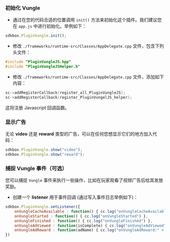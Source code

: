 ### 初始化 Vungle
* 通过在您的代码合适的位置调用 `init()` 方法来初始化这个插件。我们建议您在 `app.js` 中进行初始化。举例如下：
```javascript
sdkbox.PluginVungle.init();
```

* 修改 `./frameworks/runtime-src/Classes/AppDelegate.cpp` 文件，包含下列头文件：
```cpp
#include "PluginVungleJS.hpp"
#include "PluginVungleJSHelper.h"
```

* 修改 `./frameworks/runtime-src/Classes/AppDelegate.cpp` 文件，添加如下内容：
```cpp
sc->addRegisterCallback(register_all_PluginVungleJS);
sc->addRegisterCallback(register_PluginVungelJS_helper);
```
这将注册 Javascript 回调函数。

### 显示广告
无论 __video__ 还是 __reward__ 类型的广告，可以在任何您想显示它们的地方加入代码：
```javascript
sdkbox.PluginVungle.show("video");
sdkbox.PluginVungle.show("reward");
```

### 捕捉 Vungle 事件（可选）
您可以捕捉 `Vungle` 事件来执行一些操作，比如在玩家观看了视频广告后给其发放奖励。

* 创建一个 __listener__ 用于事件回调 (通过写入事件日志举例如下)：
```javascript
sdkbox.PluginVungle.setListener({
    onVungleCacheAvailable : function() { cc.log("onVungleCacheAvailable") },
    onVungleStarted : function() { cc.log("onVungleStarted") },
    onVungleFinished : function() { cc.log("onVungleFinished") },
    onVungleAdViewed : function(isComplete) { cc.log("onVungleAdViewed" + isComplete) },
    onVungleAdReward : function(adName) { cc.log("onVungleAdReward:" + adName) }
})
```
